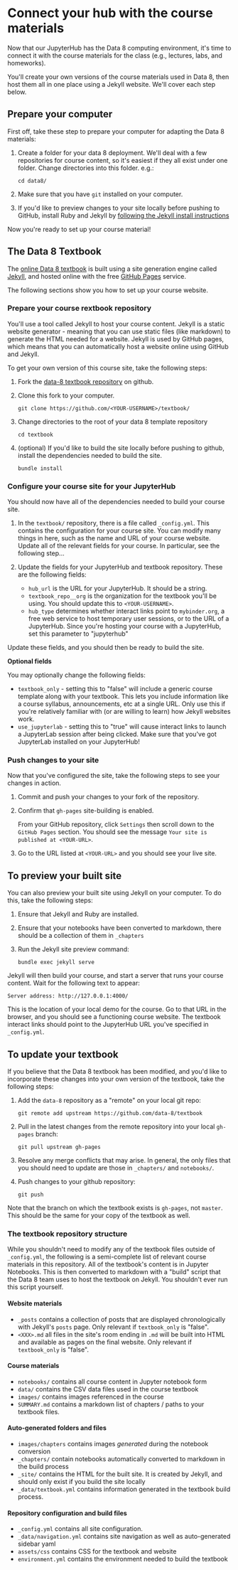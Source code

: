 # Connect your hub with the course materials

Now that our JupyterHub has the Data 8 computing environment, it's time to
connect it with the course materials for the class (e.g., lectures, labs, and homeworks).

You'll create your own versions of the course materials used in Data 8, then
host them all in one place using a Jekyll website. We'll cover each step below.

## Prepare your computer

First off, take these step to prepare your computer for adapting the Data 8
materials:

1. Create a folder for your data 8 deployment. We'll deal with a few repositories
   for course content, so it's easiest if they all exist under one folder. Change
   directories into this folder. e.g.:

       cd data8/

2. Make sure that you have `git` installed on your computer.
3. If you'd like to preview changes to your site locally before pushing to GitHub,
   install Ruby and Jekyll by [following the Jekyll install instructions](https://jekyllrb.com/docs/installation/)

Now you're ready to set up your course material!

## The Data 8 Textbook

The [online Data 8 textbook](https://www.inferentialthinking.com/) is
built using a site generation engine called [Jekyll](https://jekyllrb.com/),
and hosted online with the free [GitHub Pages](https://pages.github.com/) service.

The following sections show you how to set up your course website.

### Prepare your course rextbook repository

You'll use a tool called Jekyll to host your course content. Jekyll is a static
website generator - meaning that you can use static files (like markdown) to
generate the HTML needed for a website. Jekyll is used by GitHub pages, which
means that you can automatically host a website online using GitHub and Jekyll.

To get your own version of this course site, take the following steps:

1. Fork the [data-8 textbook repository](https://github.com/data-8/textbook/) on github.
2. Clone this fork to your computer.

       git clone https://github.com/<YOUR-USERNAME>/textbook/

3. Change directories to the root of your data 8 template repository

       cd textbook

4. (optional) If you'd like to build the site locally before pushing to github,
   install the dependencies needed to build the site.

       bundle install

### Configure your course site for your JupyterHub

You should now have all of the dependencies needed to build your course site.

1. In the `textbook/` repository, there is a file called `_config.yml`.
   This contains the configuration for your course site. You can modify many things
   in here, such as the name and URL of your course website. Update all of
   the relevant fields for your course. In particular, see the following step...
2. Update the fields for your JupyterHub and textbook repository. These are the
   following fields:

     * `hub_url` is the URL for your JupyterHub. It should be a string.
     * `textbook_repo__org` is the organization for the textbook you'll be using. You should
       update this to `<YOUR-USERNAME>`.
     * `hub_type` determines whether interact links point to `mybinder.org`, a free web
       service to host temporary user sessions, or to the URL of a JupyterHub.
       Since you're hosting your course with a JupyterHub, set this parameter to "jupyterhub"

Update these fields, and you should then be ready to build the site.

**Optional fields**

You may optionally change the following fields:

* `textbook_only` - setting this to "false" will include a generic course template along
  with your textbook. This lets you include information like a course syllabus, announcements,
  etc at a single URL. Only use this if you're relatively familiar with (or are willing to learn)
  how Jekyll websites work.
* `use_jupyterlab` - setting this to "true" will cause interact links to launch a JupyterLab session
  after being clicked. Make sure that you've got JupyterLab installed on your JupyterHub!

### Push changes to your site

Now that you've configured the site, take the following steps to see your changes in action.

1. Commit and push your changes to your fork of the repository.
2. Confirm that `gh-pages` site-building is enabled.

   From your GitHub repository, click `Settings` then scroll down to the
   `GitHub Pages` section. You should see the message `Your site is published at <YOUR-URL>`.
3. Go to the URL listed at `<YOUR-URL>` and you should see your live site.

## To preview your built site

You can also preview your built site using Jekyll on your computer.
To do this, take the following steps:

1. Ensure that Jekyll and Ruby are installed.
2. Ensure that your notebooks have been converted to markdown, there should be a
   collection of them in `_chapters`
3. Run the Jekyll site preview command:

       bundle exec jekyll serve

Jekyll will then build your course, and start a server that runs your course
content. Wait for the following text to appear:

    Server address: http://127.0.0.1:4000/

This is the location of your local demo for the course. Go to that URL in the
browser, and you should see a functioning course website. The textbook interact
links should point to the JupyterHub URL you've specified in `_config.yml`.

## To update your textbook

If you believe that the Data 8 textbook has been modified, and you'd like to incorporate
these changes into your own version of the textbook, take the following steps:

1. Add the `data-8` repository as a "remote" on your local git repo:

       git remote add upstream https://github.com/data-8/textbook

2. Pull in the latest changes from the remote repository into your local `gh-pages` branch:

       git pull upstream gh-pages

3. Resolve any merge conflicts that may arise. In general, the only files that you should need
   to update are those in `_chapters/` and `notebooks/`.
4. Push changes to your github repository:

       git push

Note that the branch on which the textbook exists is `gh-pages`, not `master`. This should
be the same for your copy of the textbook as well.

### The textbook repository structure

While you shouldn't need to modify any of the textbook files outside of
`_config.yml`, the following is a semi-complete list of relevant course
materials in this repository. All of the textbook's content is in
Jupyter Notebooks. This is then converted to markdown with a "build" script
that the Data 8 team uses to host the textbook on Jekyll. You shouldn't ever
run this script yourself.

#### Website materials

* `_posts` contains a collection of posts that are displayed chronologically
  with Jekyll's `posts` page. Only relevant if `textbook_only` is "false".
* `<XXX>.md` all files in the site's room ending in `.md` will be built into HTML
  and available as pages on the final website. Only relevant if `textbook_only` is "false".

#### Course materials

* `notebooks/` contains all course content in Jupyter notebook form
* `data/` contains the CSV data files used in the course textbook
* `images/` contains images referenced in the course
* `SUMMARY.md` contains a markdown list of chapters / paths to your textbook files.

#### Auto-generated folders and files
* `images/chapters` contains images *generated* during the notebook conversion
* `_chapters/` contain notebooks automatically converted to markdown in the build process
* `_site/` contains the HTML for the built site. It is created by Jekyll, and should only exist if you build the site locally
* `_data/textbook.yml` contains information generated in the textbook build process.

#### Repository configuration and build files
* `_config.yml` contains all site configuration.
* `_data/navigation.yml` contains site navigation as well as auto-generated sidebar yaml
* `assets/css` contains CSS for the textbook and website
* `environment.yml` contains the environment needed to build the textbook
